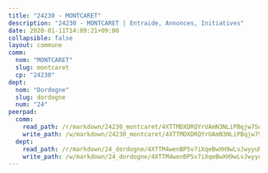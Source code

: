 ```yaml
---
title: "24230 - MONTCARET"
description: "24230 - MONTCARET | Entraide, Annonces, Initiatives"
date: 2020-01-11T14:09:21+09:00
collapsible: false
layout: commune
comm:
  nom: "MONTCARET"
  slug: montcaret
  cp: "24230"
dept:
  nom: "Dordogne"
  slug: dordogne
  num: "24"
peerpad:
  comm:
    read_path: /r/markdown/24230_montcaret/4XTTMDXDRQYrUAmN3NLiPBqjw7SqK597UewmKpgpetdrJwJYa
    write_path: /w/markdown/24230_montcaret/4XTTMDXDRQYrUAmN3NLiPBqjw7SqK597UewmKpgpetdrJwJYa-K3TgTeZuB5AojrN8FLCv3kzpaERbGiavdKcdgkVWBK8qCjhCMs8mRmkMahKrTvSsLZLiEd3Hmg28cW1W3JLZBe2KjhSq1bCiAsduFfYUnnnhJSgLePjATNa63ET3jPa9UvsX3awU
  dept:
    read_path: /r/markdown/24_dordogne/4XTTM4wenBP5v7iXqeBwXH9wLvJwyyuNKzLxRyGzSZXmCuzgg
    write_path: /w/markdown/24_dordogne/4XTTM4wenBP5v7iXqeBwXH9wLvJwyyuNKzLxRyGzSZXmCuzgg-K3TgUusQQUSAmJPXozCTSBeqjqksxkVWGVxtHwEFrs5RuocQr8weKG2oQg7MVeg2F9Hhv7ggtBiBU8D9pdXEPa9M67VU3BzgAG9BCtQw3VY3Xcxk2YSegk3iUXMkpicGxxJr7mWp
---
```


